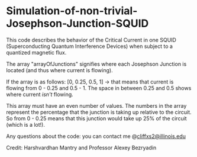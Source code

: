 # Simulation-of-non-trivial-Josephson-Junction-SQUID

This code describes the behavior of the Critical Current in one SQUID (Superconducting Quantum Interference Devices) when subject to a quantized magnetic flux.

The array "arrayOfJunctions" signifies where each Josephson Junction is located (and thus where current is flowing). 

If the array is as follows: [0, 0.25, 0.5, 1] -> that means that current is flowing from 0 - 0.25 and 0.5 - 1. The space in between 0.25 and 0.5 shows where current _isn't_ flowing. 

This array must have an even number of values. The numbers in the array represent the percentage that the junction is taking up relative to the circuit. So from 0 - 0.25 means that this junction would take up 25% of the circuit (which is a lot!). 

Any questions about the code: you can contact me @cliffxs2@illinois.edu

Credit: Harshvardhan Mantry and Professor Alexey Bezryadin
